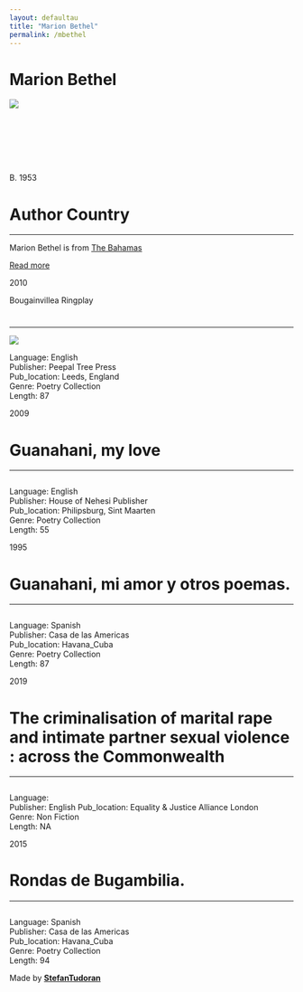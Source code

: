 ```yaml
---
layout: defaultau
title: "Marion Bethel"
permalink: /mbethel
---
```

<!-- partial:index.partial.html -->
<div class="content">
    <h1>Marion Bethel</h1>
    <div class="quote">
        <div><img src="https://repeatingislands.files.wordpress.com/2014/06/tumblr_m86fnhqyom1qer96ro1_500.jpg" class="logo"></div>
    </div>
    <div class="timeline">
        <div style="padding-bottom:100px;"></div>
        <div class="block">
            <div class="date right"><p class="right"> B. 1953 </p></div>
            <div class="dot"></div>
            <div class="left first">
            <div class="author_country">
                <h1>Author Country</h1><hr>
          <div class="aclocation"> <p>Marion Bethel is from <a href="http://localhost:4000/19">The Bahamas</a></p></div>
              <div class="acreadmore">  <a href="https://en.wikipedia.org/wiki/Marion_Bethel" target="_blank">Read more</a></div>
            </div>
            </div>
        </div>
        <div class="block">
            <div class="date left"><p class="left">2010</p>Bougainvillea Ringplay</div>
            <div class="dot"></div>
            <div class="right">
                <h1></h1><hr>
                <p><img src="https://m.media-amazon.com/images/I/41c1ZwrFnNL.SR160,240_BG243,243,243.jpg"></p>
                <p>
                Language: English<br/>
                Publisher: Peepal Tree Press<br/>
                Pub_location: Leeds, England<br/>
                Genre: Poetry Collection<br/>
                Length: 87</p>
            </div>
        </div>
        <div class="block">
            <div class="date right"><p class="right">2009</p></div>
            <div class="dot"></div>
            <div class="left hide">
                <h1>Guanahani, my love</h1><hr>
                <p><img src=""></p>
                <p>Language: English<br/>
                Publisher: House of Nehesi Publisher<br/>
                Pub_location: Philipsburg, Sint Maarten<br/>
                Genre: Poetry Collection<br/>
                Length: 55</p>
            </div>
        </div>
        <div class="block">
            <div class="date left"><p class="left">1995</p></div>
            <div class="dot"></div>
            <div class="right hide">
                <h1>Guanahani, mi amor y otros poemas.</h1><hr>
                <p><img src=""></p>
                <p>Language: Spanish<br/>
                Publisher: Casa de las Americas<br/>
                Pub_location: Havana_Cuba<br/>
                Genre: Poetry Collection<br/>
                Length: 87</p>
            </div>
        </div>
        <div class="block">
            <div class="date right"><p class="right">2019</p></div>
            <div class="dot"></div>
            <div class="left hide">
                <h1>The criminalisation of marital rape and intimate partner sexual violence : across the Commonwealth</h1><hr>
                <p><img src=""></p>
                <p>Language: <br/>
                Publisher: English<VSbr/>
                Pub_location:  Equality & Justice Alliance	London<br/>
                Genre: Non Fiction<br/>
                Length: NA</p>
            </div>
        </div>
        <div class="block">
            <div class="date left"><p class="left">2015</p></div>
            <div class="dot"></div>
            <div class="right hide">
                <h1>Rondas de Bugambilia.</h1><hr>
                <p><img src=""></p>
                <p>Language: Spanish<br/>
                Publisher: Casa de las Americas<br/>
                Pub_location: Havana_Cuba<br/>
                Genre: Poetry Collection<br/>
                Length: 94</p>
            </div>
        </div>
        <div id="footer">
        <p id="copyright">Made by&nbsp;<strong><a href="https://www.linkedin.com/in/nicolae-stefan-tudoran-b02291127/" target="_blank">StefanTudoran</a></strong></p>
    </div>
</div>
<!-- partial -->
  <script src='https://cdnjs.cloudflare.com/ajax/libs/jquery/3.1.1/jquery.min.js'></script><script  src="assets/js/authorscript.js"></script>

